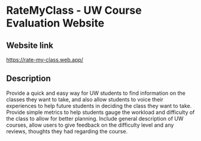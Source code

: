 # RateMyClass - UW Course Evaluation Website

## Website link 
https://rate-my-class.web.app/

## Description
Provide a quick and easy way for UW students to find information on the classes they want to take, and also allow students to voice their experiences to help future students in deciding the class they want to take. Provide simple metrics to help students gauge the workload and difficulty of the class to allow for better planning.
Include general description of UW courses, allow users to give feedback on the difficulty level and any reviews, thoughts they had regarding the course.
